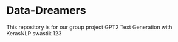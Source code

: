# Data-Dreamers
This  repository is for our group project  GPT2 Text Generation with KerasNLP
swastik 123
<br>


